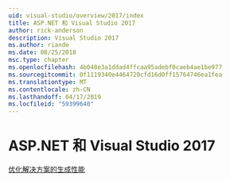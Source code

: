 ```yaml
---
uid: visual-studio/overview/2017/index
title: ASP.NET 和 Visual Studio 2017
author: rick-anderson
description: Visual Studio 2017
ms.author: riande
ms.date: 08/25/2018
msc.type: chapter
ms.openlocfilehash: 4b048e3a1ddad4ffcaa95adebf0caeb4ae1be977
ms.sourcegitcommit: 0f1119340e4464720cfd16d0ff15764746ea1fea
ms.translationtype: MT
ms.contentlocale: zh-CN
ms.lasthandoff: 04/17/2019
ms.locfileid: "59399640"
---
```

# <a name="aspnet-and-visual-studio-2017"></a>ASP.NET 和 Visual Studio 2017


[优化解决方案的生成性能](xref:visual-studio/overview/2017/optimize-build-perf)